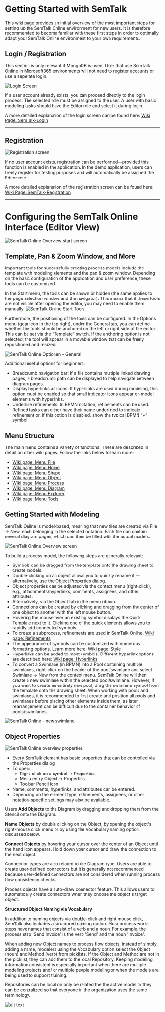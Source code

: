 # Getting Started with SemTalk

This wiki page provides an initial overview of the most important steps for setting up the SemTalk Online environment for new users.
It is therefore recommended to become familiar with these first steps in order to optimally adapt your SemTalk Online environment to your own requirements.

## Login / Registration
This section is only relevant if MongoDB is used. User that use SemTalk Online in Microsoft365 environments will not need to register accounts or use a seperate login.

![Login Screen](./images/loginScreen.PNG)

If a user account already exists, you can proceed directly to the login process. The selected role must be assigned to the user.
A user with basic modeling tasks should have the Editor role and select it during login.

A more detailed explanation of the login screen can be found here:
[Wiki Page: SemTalk-Login](https://github.com/SemTalkOnline/SemTalkOnline/wiki/SemTalk-Login) 

<hr>

## Registration

![Registration screen](./images/registrationScreen.PNG)

If no user account exists, registration can be performed—provided this function is enabled in the application.
In the demo application, users can freely register for testing purposes and will automatically be assigned the Editor role.

A more detailed explanation of the registration screen can be found here:
[Wiki Page: SemTalk-Registration](https://github.com/SemTalkOnline/SemTalkOnline/wiki/SemTalk-Registration) 

<hr>

# Configuring the SemTalk Online Interface (Editor View)

![SemTalk Online Overview start screen](./images/SemTalkBPMNStart.PNG)

## Template, Pan & Zoom Window, and More

Important tools for successfully creating process models include the template with modeling elements and the pan & zoom window.
Depending on the basic configuration of the application and user preference, these tools can be customized.

In the Start menu, the tools can be shown or hidden (the same applies to the page selection window and the navigator).
This means that if these tools are not visible after opening the editor, you may need to enable them manually.
![SemTalk Online Start Tools](./images/SetupStartTools.png)

Furthermore, the positioning of the tools can be configured. In the Options menu (gear icon in the top right), under the General tab, you can define whether the tools should be anchored on the left or right side of the editor.
This can be set via the “Template” switch.
If the anchoring option is not selected, the tool will appear in a movable window that can be freely repositioned and resized.

![SemTalk Online Optionen - General](./images/optionsgeneral.png)

Additional useful options for beginners:
- Breadcrumb navigation bar: If a file contains multiple linked drawing pages, a breadcrumb path can be displayed to help navigate between diagram pages.
- Display hyperlinks as icons: If hyperlinks are used during modeling, this option must be enabled so that small indicator icons appear on model elements with hyperlinks.
- Underline refinements: In BPMN notation, refinements can be used. Refined tasks can either have their name underlined to indicate refinement or, if this option is disabled, show the typical BPMN “+” symbol.


## Menu Structure

The main menu contains a variety of functions.
These are described in detail on other wiki pages. Follow the links below to learn more:
- [Wiki page: Menu File](https://github.com/SemTalkOnline/SemTalkOnline/wiki/File-Menu)
- [Wiki page: Menu Home](https://github.com/SemTalkOnline/SemTalkOnline/wiki/Home-Menu)
- [Wiki page: Menu Shape](https://github.com/SemTalkOnline/SemTalkOnline_DE/wiki/Menüeintrag-Symbol)
- [Wiki page: Menu Object](https://github.com/SemTalkOnline/SemTalkOnline_DE/wiki/Menüeintrag-Objekt)
- [Wiki page: Menu Process](https://github.com/SemTalkOnline/SemTalkOnline_DE/wiki/Menüeintrag-Prozess)
- [Wiki page: Menu Diagram](https://github.com/SemTalkOnline/SemTalkOnline_DE/wiki/Menüeintrag-Diagramm)
- [Wiki page: Menu Explorer](https://github.com/SemTalkOnline/SemTalkOnline_DE/wiki/Menüeintrag-Explorer)
- [Wiki page: Menu Tools](https://github.com/SemTalkOnline/SemTalkOnline_DE/wiki/Menüeintrag-Extras)


## Getting Started with Modeling

SemTalk Online is model-based, meaning that new files are created via File → New, each belonging to the selected notation.
Each file can contain several diagram pages, which can then be filled with the actual models.

![SemTalk Online Overview screen](./images/SemTalkBPMNStartEditor.PNG)

To build a process model, the following steps are generally relevant:

- Symbols can be dragged from the template onto the drawing sheet to create models.
- Double-clicking on an object allows you to quickly rename it — alternatively, use the Object Properties dialog.
- Object properties can be adjusted via the context menu (right-click), e.g., attachments/hyperlinks, comments, assignees, and other attributes.
- Alternatively, via the Object tab in the menu ribbon.
- Connections can be created by clicking and dragging from the center of one object to another with the left mouse button.
- Hovering the mouse over an existing symbol displays the Quick Template next to it. Clicking one of the quick elements allows you to rapidly add connected symbols.
- To create a subprocess, refinements are used in SemTalk Online. [Wiki page: Refinements](https://github.com/SemTalkOnline/SemTalkOnline/wiki/Refine)
- The appearance of symbols can be customized with numerous formatting options. Learn more here: [Wiki page: Style](https://github.com/SemTalkOnline/SemTalkOnline/wiki/Styleg)
- Hyperlinks can be added to most symbols. Different hyperlink options are described here: [Wiki page: Hyperlinks](https://github.com/SemTalkOnline/SemTalkOnline/wiki/Hyperlinks)
- To convert a Swimlane (in BPMN) into a Pool containing multiple swimlanes, right-click on the header of the pool/swimlane and select Swimlane → New from the context menu.
SemTalk Online will then create a new swimlane within the selected pool/swimlane.
However, if you want to create an entirely new pool, drag the swimlane symbol from the template onto the drawing sheet.
When working with pools and swimlanes, it is recommended to first create and position all pools and swimlanes before placing other elements inside them, as later rearrangement can be difficult due to the container behavior of pools/swimlanes.

![SemTalk Online - new swimlane](./images/swimlaneneu.png)


## Object Properties

![SemTalk Online overview properties](./images/SemTalkBPMNStartEigenschaften.PNG)

- Every SemTalk element has basic properties that can be controlled via the Properties dialog.
- To open:
    - Right-click on a symbol → Properties
    - Menu entry Object → Properties
    - Toolbar Pencil icon
- Name, comments, hyperlinks, and attributes can be entered.
- Depending on the element type, refinements, assignees, or other notation-specific settings may also be available.

Users **Add Objects** to the Diagram by dragging and dropping them from the Stencil onto the Diagram. 

**Name Objects** by double clicking on the Object, by opening the object's right-mouse click menu or by using the Vocabulary naming option discussed below. 

**Connect Objects** by hovering your cursor over the center of an Object until the hand icon appears. Hold down your cursor and draw the connection to the next object. 

Connection types are also related to the Diagram type. Users are able to create user-defined connectors but it is generally not recommended because user-defined connectors are not considered when running process flow consistency checks. 

Process objects have a auto-draw connector feature. This allows users to automatically create connectors when they choose the object's target object.

**Structured Object Naming via Vocabulary**

In addition to naming objects via double-click and right mouse click, SemTalk also includes a structured naming option. Most process work-steps have names that consist of a verb and a noun. For example, the process step 'Send Invoice' is the verb 'Send' and the noun 'Invoice'. 

When adding new Object names to process flow objects, instead of simply adding a name, modelers using the Vocabulary option select the Object (noun) and Method (verb) from picklists. If the Object and Method are not in the picklist, they can add them to the local Repository. Keeping modeling information consistent is especially important when there are multiple modeling projects and/ or multiple people modeling or when the models are being used to support training. 

Repositories can be local on only be related the the active model or they can be centralized so that everyone in the organization uses the same terminology. 

![alt text](images/Vocabulary.png)





